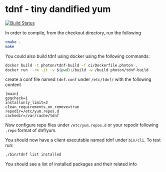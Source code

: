 # tdnf - tiny dandified yum

[![Build Status](https://travis-ci.org/vmware/tdnf.svg?branch=dev)](https://travis-ci.org/vmware/tdnf)

In order to compile, from the checkout directory, run the following

```sh
cmake .
make
```

You could also build tdnf using docker using the following commands:

```sh
docker build -t photon/tdnf-build -f ci/Dockerfile.photon .
docker run --rm -it -v $(pwd):/build -w /build photon/tdnf-build
```

create a conf file named `tdnf.conf` under `/etc/tdnf/` with the following content

```text
[main]
gpgcheck=1
installonly_limit=3
clean_requirements_on_remove=true
repodir=/etc/yum.repos.d
cachedir=/var/cache/tdnf
```

Now configure repo files under `/etc/yum.repos.d` or your repodir following
`.repo` format of dnf/yum.

You should now have a client executable named tdnf under `bin/cli`. To test
run:

```sh
./bin/tdnf list installed
```

You should see a list of installed packages and their related info

